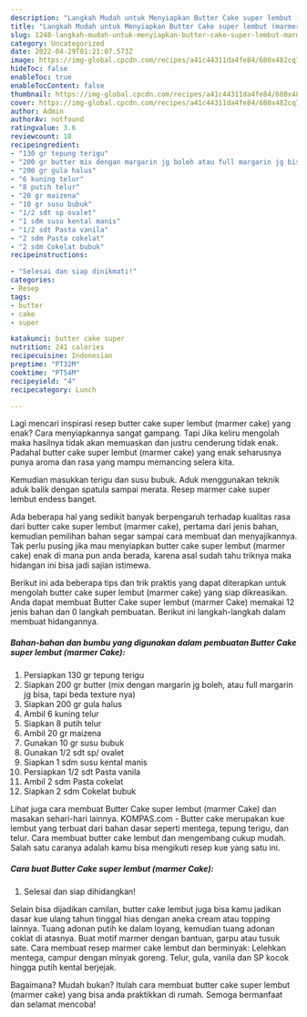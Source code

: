 ```yaml
---
description: "Langkah Mudah untuk Menyiapkan Butter Cake super lembut (marmer Cake){ yang Menggugah Selera,  Menu Buat lebaran"
title: "Langkah Mudah untuk Menyiapkan Butter Cake super lembut (marmer Cake){ yang Menggugah Selera,  Menu Buat lebaran"
slug: 1248-langkah-mudah-untuk-menyiapkan-butter-cake-super-lembut-marmer-cake-yang-menggugah-selera-menu-buat-lebaran
category: Uncategorized
date: 2022-04-29T01:21:07.573Z
image: https://img-global.cpcdn.com/recipes/a41c44311da4fe84/680x482cq70/butter-cake-super-lembut-marmer-cake-foto-resep-utama.jpg
hideToc: false
enableToc: true
enableTocContent: false
thumbnail: https://img-global.cpcdn.com/recipes/a41c44311da4fe84/680x482cq70/butter-cake-super-lembut-marmer-cake-foto-resep-utama.jpg
cover: https://img-global.cpcdn.com/recipes/a41c44311da4fe84/680x482cq70/butter-cake-super-lembut-marmer-cake-foto-resep-utama.jpg
author: Admin
authorAv: notfound
ratingvalue: 3.6
reviewcount: 18
recipeingredient:
- "130 gr tepung terigu"
- "200 gr butter mix dengan margarin jg boleh atau full margarin jg bisa tapi beda texture nya"
- "200 gr gula halus"
- "6 kuning telur"
- "8 putih telur"
- "20 gr maizena"
- "10 gr susu bubuk"
- "1/2 sdt sp ovalet"
- "1 sdm susu kental manis"
- "1/2 sdt Pasta vanila"
- "2 sdm Pasta cokelat"
- "2 sdm Cokelat bubuk"
recipeinstructions:

- "Selesai dan siap dinikmati!"
categories:
- Resep
tags:
- butter
- cake
- super

katakunci: butter cake super 
nutrition: 241 calories
recipecuisine: Indonesian
preptime: "PT32M"
cooktime: "PT54M"
recipeyield: "4"
recipecategory: Lunch

---
```



Lagi mencari inspirasi resep butter cake super lembut (marmer cake) yang enak? Cara menyiapkannya sangat gampang. Tapi Jika keliru mengolah maka hasilnya tidak akan memuaskan dan justru cenderung tidak enak. Padahal butter cake super lembut (marmer cake) yang enak seharusnya punya aroma dan rasa yang mampu memancing selera kita.


Kemudian masukkan terigu dan susu bubuk. Aduk menggunakan teknik aduk balik dengan spatula sampai merata. Resep marmer cake super lembut endess banget.

Ada beberapa hal yang sedikit banyak berpengaruh terhadap kualitas rasa dari butter cake super lembut (marmer cake), pertama dari jenis bahan, kemudian pemilihan bahan segar sampai cara membuat dan menyajikannya. Tak perlu pusing jika mau menyiapkan butter cake super lembut (marmer cake) enak di mana pun anda berada, karena asal sudah tahu triknya maka hidangan ini bisa jadi sajian istimewa.


Berikut ini ada beberapa tips dan trik praktis yang dapat diterapkan untuk mengolah butter cake super lembut (marmer cake) yang siap dikreasikan. Anda dapat membuat Butter Cake super lembut (marmer Cake) memakai 12 jenis bahan dan 0 langkah pembuatan. Berikut ini langkah-langkah dalam membuat hidangannya.

<!--inarticleads1-->

##### Bahan-bahan dan bumbu yang digunakan dalam pembuatan Butter Cake super lembut (marmer Cake):

1. Persiapkan 130 gr tepung terigu
1. Siapkan 200 gr butter (mix dengan margarin jg boleh, atau full margarin jg bisa, tapi beda texture nya)
1. Siapkan 200 gr gula halus
1. Ambil 6 kuning telur
1. Siapkan 8 putih telur
1. Ambil 20 gr maizena
1. Gunakan 10 gr susu bubuk
1. Gunakan 1/2 sdt sp/ ovalet
1. Siapkan 1 sdm susu kental manis
1. Persiapkan 1/2 sdt Pasta vanila
1. Ambil 2 sdm Pasta cokelat
1. Siapkan 2 sdm Cokelat bubuk


Lihat juga cara membuat Butter Cake super lembut (marmer Cake) dan masakan sehari-hari lainnya. KOMPAS.com - Butter cake merupakan kue lembut yang terbuat dari bahan dasar seperti mentega, tepung terigu, dan telur. Cara membuat butter cake lembut dan mengembang cukup mudah. Salah satu caranya adalah kamu bisa mengikuti resep kue yang satu ini. 

<!--inarticleads2-->

##### Cara buat Butter Cake super lembut (marmer Cake):


1. Selesai dan siap dihidangkan!

Selain bisa dijadikan camilan, butter cake lembut juga bisa kamu jadikan dasar kue ulang tahun tinggal hias dengan aneka cream atau topping lainnya. Tuang adonan putih ke dalam loyang, kemudian tuang adonan coklat di atasnya. Buat motif marmer dengan bantuan, garpu atau tusuk sate. Cara membuat resep marmer cake lembut dan berminyak: Lelehkan mentega, campur dengan minyak goreng. Telur, gula, vanila dan SP kocok hingga putih kental berjejak. 

Bagaimana? Mudah bukan? Itulah cara membuat butter cake super lembut (marmer cake) yang bisa anda praktikkan di rumah. Semoga bermanfaat dan selamat mencoba!
